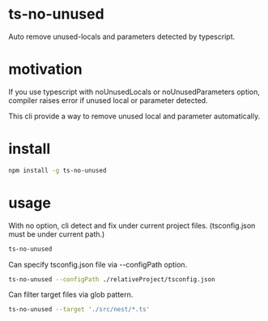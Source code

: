 # ts-no-unused
Auto remove unused-locals and parameters detected by typescript.

# motivation
If you use typescript with noUnusedLocals or noUnusedParameters option, compiler raises error if unused local or parameter detected.

This cli provide a way to remove unused local and parameter automatically.

# install

```bash
npm install -g ts-no-unused
```

# usage

With no option, cli detect and fix under current project files. (tsconfig.json must be under current path.)
```bash
ts-no-unused
```

Can specify tsconfig.json file via --configPath option.

```bash
ts-no-unused --configPath ./relativeProject/tsconfig.json
```

Can filter target files via glob pattern.

```bash
ts-no-unused --target './src/nest/*.ts'
```
